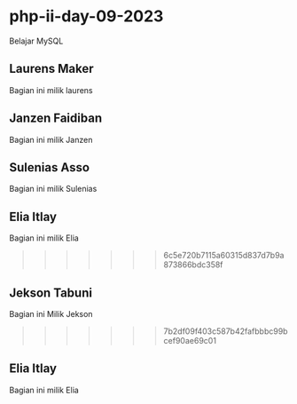 # php-ii-day-09-2023
Belajar MySQL

## Laurens Maker
Bagian ini milik laurens

## Janzen Faidiban
Bagian ini milik Janzen

## Sulenias Asso
Bagian ini milik Sulenias

## Elia Itlay
Bagian ini milik Elia
>>>>>>> 6c5e720b7115a60315d837d7b9a873866bdc358f

## Jekson Tabuni
Bagian ini Milik Jekson

>>>>>>> 7b2df09f403c587b42fafbbbc99bcef90ae69c01
## Elia Itlay
Bagian ini milik Elia
